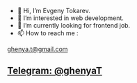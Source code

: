 - 👋 Hi, I’m Evgeny Tokarev.
- 👀 I’m interested in web development.
- 🌱 I’m currently looking for frontend job.
- 📫 How to reach me : 

<a href="mailto: ghenya.t@gmail.com" target="_blank">ghenya.t@gmail.com</a>


<a href="https://t.me/ghenyaT" target="_blank">Telegram: @ghenyaT</a>
---

